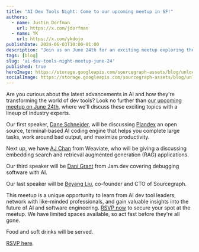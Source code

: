 ```yaml
---
title: "AI Dev Tools Night: Come to our upcoming meetup in SF!"
authors:
  - name: Justin Dorfman
    url: https://x.com/jdorfman
  - name: YK
    url: https://x.com/ykdojo
publishDate: 2024-06-03T10:00-01:00
description: "Join us on June 24th for an exciting meetup exploring the latest advancements in AI and their impact on dev tools. Industry experts will share insights on AI coding engines, embedding search, debugging with AI, and more. "
tags: [blog]
slug: 'ai-dev-tools-night-meetup-june-24'
published: true
heroImage: https://storage.googleapis.com/sourcegraph-assets/blog/unlocking-open-source-potential-ai-dev-tools-night-event-og.png
socialImage: https://storage.googleapis.com/sourcegraph-assets/blog/unlocking-open-source-potential-ai-dev-tools-night-event-og.png
---
```


Are you curious about the latest advancements in AI and how they're transforming the world of dev tools? Look no further than [our upcoming meetup on June 24th](https://lu.ma/ai-devtools-night), where we'll discuss these exciting topics with a lineup of industry experts.

Our first speaker, [Dane Schneider](https://twitter.com/danenania), will be discussing [Plandex](https://plandex.ai/) an open source, terminal-based AI coding engine that helps you complete large tasks, work around bad output, and maximize productivity.

Next up, we have [AJ Chan](https://x.com/itsajchan) from Weaviate, who will be giving a discussing embedding search and retrieval augmented generation (RAG) applications.

Our third speaker will be [Dani Grant](https://x.com/thedanigrant) from Jam.dev covering debugging software with AI.

Our last speaker will be [Beyang Liu](https://x.com/beyang), co-founder and CTO of Sourcegraph.

This meetup is a unique opportunity to learn from AI dev tool leaders, network with like-minded professionals, and gain valuable insights into the future of AI and software engineering. [RSVP now](https://lu.ma/ai-devtools-night) to secure your spot at the meetup. We have limited spaces available, so act fast before they're all gone.

Food and soft drinks will be served.

[RSVP here](https://lu.ma/ai-devtools-night).
